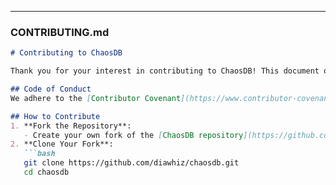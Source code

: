 
---

### CONTRIBUTING.md

```markdown
# Contributing to ChaosDB

Thank you for your interest in contributing to ChaosDB! This document outlines the process for contributing to this open-source project.

## Code of Conduct
We adhere to the [Contributor Covenant](https://www.contributor-covenant.org/version/2/0/code_of_conduct/) to ensure a welcoming and respectful community. Please read and follow it.

## How to Contribute
1. **Fork the Repository**:
   - Create your own fork of the [ChaosDB repository](https://github.com/diawhiz/chaosdb).
2. **Clone Your Fork**:
   ```bash
   git clone https://github.com/diawhiz/chaosdb.git
   cd chaosdb
```
